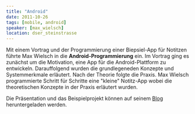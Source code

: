 ```yaml
---
title: "Android"
date: 2011-10-26
tags: [mobile, android]
speaker: [max_wielsch]
location: dser_steinstrasse
---
```


Mit einem Vortrag und der Programmierung einer Biepsiel-App für Notitzen führte Max Wielsch in die
**Android-Programmierung** ein. Im Vortrag ging es zunächst um die Motivation, eine App für die Android-Plattform zu
entwickeln. Darauffolgend wurden die grundlegeneden Konzepte und Systemmerkmale erläutert. Nach der Theorie folgte die
Praxis. Max Wielsch programmierte Schritt für Schritte eine "kleine" Notitz-App wobei die theoretischen Konzepte in der
Praxis erläutert wurden.

Die Präsentation und das Beispielprojekt können auf seinem
[Blog](http://max-wielsch.blogspot.de/2011/10/android-der-vortrag-in-der-java-user.html) heruntergeladen werden.
